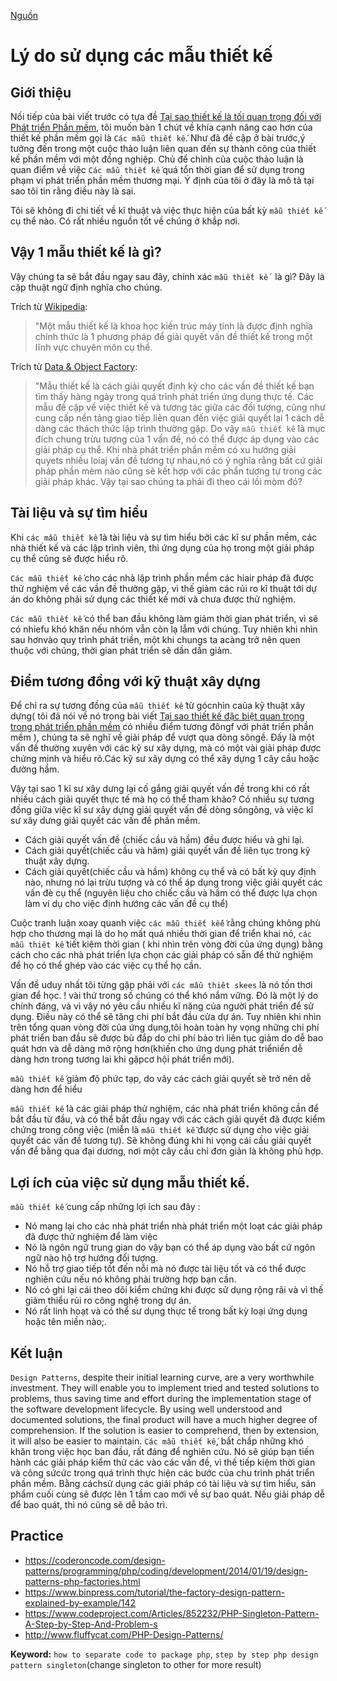 [Nguồn](https://www.codeproject.com/Tips/808058/Reasons-for-using-design-patterns "Permalink to Reasons for using design patterns")

# Lý do sử dụng các mẫu thiết kế

## Giới thiệu

Nối tiếp của bài viết trước có tựa đề [Tại sao thiết kế là tối quan trọng đối với Phát triển Phần mềm][1], tôi muốn bàn 1 chút về khía cạnh nâng cao hơn của thiết kế phần mềm gọi là `Các mẫu thiết kế`. Như đã đề cập ở bài trước,ý tưởng đến trong một cuộc thảo luận liên quan đến sự thành công của thiết kế phần mềm với một đồng nghiệp. Chủ để chỉnh của cuộc thảo luận là quan điểm về việc `Các mẫu thiết kế` quá tổn thời gian để sử dụng trong phạm vi phát triển phần mềm thương mại. Ý định của tôi ở đây là mô tả tại sao tôi tin rằng điều này là sai.


Tôi sẽ không đi chi tiết về kĩ thuật và việc thực hiện của bất kỳ `mẫu thiết kế` cụ thể nào. Có rất nhiều nguồn tốt về chúng ở khắp nơi.


## Vậy 1 mẫu thiết kế là gì?

Vậy chúng ta sẽ bắt đầu ngay sau đây, chính xác `mẫu thiết kế ` là gì? Đây là cặp thuật ngữ định nghĩa cho chúng.

Trích từ [Wikipedia][2]:

> "Một mẫu thiết kế là khoa học kiến trúc máy tính là được định nghĩa chính thức là 1 phương pháp để giải quyết vấn đề thiết kế trong một lĩnh vực chuyên môn cụ thể.

Trích từ [Data & Object Factory][3]:


>"Mẫu thiết kế là cách giải quyết định kỳ cho các vấn đề thiết kế bạn tìm thấy hàng ngày trong quá trình phát triển ứng dụng thực tế. Các mẫu đề cập về việc thiết kế và tương tác giữa các đối tượng, cũng như cung cấp nền tảng giao tiếp liên quan đến việc giải quyết lại 1 cách dễ dàng các thách thức lập trình thường gặp.
Do vậy `mẫu thiết kế` là mục đích chung trừu tượng của 1 vấn đề, nó có thể được áp dụng vào các giải pháp cụ thể. Khi nhà phát triển phần mềm có xu hướng giải quyets nhiều loiaj vấn đề tương tự nhau,nó có ý nghĩa rằng bất cứ giải pháp phần mèm nào cũng sẽ kết hợp với các phẩn tương tự trong các giải pháp khác. Vậy tại sao chúng ta phải đi theo cái lồi mòm đó?

## Tài liệu và sự tìm hiểu

Khi `các mẫu thiết kế` là tài liệu và sự tìm hiểu bởi các kĩ sư phần mềm, các nhà thiết kế và các lập trình viên, thì ứng dụng của họ trong một giải pháp cụ thể cũng sẽ được hiểu rõ.

`Các mẫu thiết kế` cho các nhà lập trình phần mềm các hiair pháp đã được thử nghiệm về các vần đề thường gặp, vì thế giảm các rủi ro kĩ thuật tới dự án do không phải sử dụng các thiết kế mới và chưa được thử nghiệm.

`Các mẫu thiết kế` có thể ban đầu không làm giảm thời gian phát triển, vì sẽ có nhiefu khó khăn nếu nhóm vẫn còn lạ lẫm với chúng. Tuy nhiên khi nhìn sau hơnvào quy trình phát triền, một khi chungs ta acàng trở nên quen thuộc với chúng, thời gian phát triển sẽ dần dần giảm. 

## Điểm tương đồng với kỹ thuật xây dựng

Để chỉ ra sự tương đồng của `mẫu thiết kế` từ gócnhìn caủa kỹ thuật xây dựng( tôi đã nói về nó trong bài viết [Tại sao thiết kế đặc biệt quan trọng trong phát triển phần mềm][1] có nhiều điểm tương đôngf với phát triển phần mềm ), chúng ta sẽ nghĩ về giải pháp để vượt qua dòng sôngề. Đấy là một vấn đề thường xuyên với các kỹ sư xây dựng, mà có một vài giải pháp được chứng minh và hiểu rõ.Các kỹ sư xây dựng có thể xây dựng 1 cây cầu hoặc đường hầm.

Vậy tại sao 1 kĩ sư xây dưng lại cố gắng giải quyết vấn đề trong khi có rất nhiều cách giải quyết thực tế mà họ có thể tham khảo? Có nhiều sự tương đồng giữa việc kĩ sư xây dựng giải quyết vấn đề dòng sôngông, và việc kĩ sư xây dưng  giải quyết các vấn đề phần mềm.

* Cách giải quyết vấn đề (chiếc cầu và hầm) đều được hiểu và ghi lại.
* Cách giải quyết(chiếc cầu và hâm) giải quyết vấn đề liên tục trong kỹ thuật xây dựng.
* Cách giải quyết(chiếc cầu và hầm) không cụ thể và có bất kỳ quy định nào, nhưng nó lại trừu tượng và có thể áp dụng trong việc giải quyết các vấn đè cụ thể (nguyên liệu cho chiếc cầu và hầm có thể được lựa chọn làm ví dụ cho việc định hướng các vấn đề cụ thể)

Cuộc tranh luận xoay quanh việc `các mẫu thiết kếế` rằng chúng không phù hợp cho thương mại  là do họ mất quá nhiều thời gian để triển khai nó, `các mẫu thiêt kế` tiết kiệm thời gian ( khi nhìn trên vòng đời của ứng dụng) bằng cách cho các nhà phát triển lựa chọn các giải pháp có sẵn để thử nghiệm để họ có thể ghép vào các việc cụ thể họ cần.

Vấn đề uduy nhất tôi từng gặp phải với `các mẫu thiêt skees` là nó tốn thơi gian để học. ! vài thứ trong số chúng có thể khó nắm vững. Đó là một lý do chính đáng, và vì vậy nó yêu cầu  nhiều kĩ năng của người phát triển để sử dụng.
 Điều này có thể sẽ tăng chi phí bắt đầu cửa dự án. Tuy nhiên khi nhìn trên tổng quan vòng đời của ứng dụng,tôi hoàn toàn hy vọng những chi phí phát triển ban đầu sẽ được bù đắp do chi phí bảo trì liên tục giảm do dễ bao quát hơn và dễ dàng mở rộng hơn(khiến cho ứng dụng phát triểniển  dễ dàng hơn trong tương lai khi gặpcơ hội phát triển mới).

`mẫu thiết kế` giảm độ phức tạp, do vây các cách giải quyết sẽ trở nên dễ dàng hơn để hiểu

`mẫu thiết kế` là các giải pháp thử nghiệm, các nhà phát triển không cần để bắt đầu từ đầu, và có thể bắt đầu ngay với các cách giải quyết đã được kiểm chứng trong công việc (miễn là `mẫu thiết kễ` được sử dụng cho việc giải quyết các vấn đề tương tự). Sẽ không đúng khi hi vọng cái cầu giải quyết vấn để bằng qua đại dương, nơi một cây cầu chỉ đơn giản là không phù hợp.

## Lợi ích của việc sử dụng mẫu thiết kế.

`mẫu thiết kế` cung cấp những lợi ích sau đây :

* Nó mang lại cho các nhà phát triển nhà phát triển một loạt các giải pháp đã được thử nghiệm để làm việc
* Nó là ngôn ngữ trung gian do vậy bạn có thể áp dụng vào bất cứ ngôn ngữ nào hộ trợ hướng đối tượng.
* Nó hỗ trợ giao tiếp tốt đến nỗi mà nó được tài liệu tốt và có thể được nghiên cứu nếu nó không phải trường hợp bạn cần.
* Nó có ghi lại cái theo dõi kiểm chứng khi được sử dụng rộng rãi và vì thế giảm thiểu rủi ro công nghệ trong dự án.
* Nó rất linh hoạt và có thể sư dụng thực tế trong bất kỳ loại ứng dụng hoặc tên miền nào;.

## Kết luận

`Design Patterns`, despite their initial learning curve, are a very worthwhile investment. They will enable you to implement tried and tested solutions to problems, thus saving time and effort during the implementation stage of the software development lifecycle. By using well understood and documented solutions, the final product will have a much higher degree of comprehension. If the solution is easier to comprehend, then by extension, it will also be easier to maintain.
`Các mẫu thiết kế`, bất chấp những khó khăn trong việc học ban đầu, rất đáng để nghiên cứu. Nó sẽ giúp bạn tiến hành các giải pháp kiểm thử các vào các vấn đề, vì thế tiếp kiệm thời gian và công sứcức trong quá trình thực hiện các bước của chu trình phát triển phần mềm. Bằng cáchsử dụng các giải pháp có tài liệu và sự tìm hiểu, sản phẩm cuối cùng sẽ được lên 1 tầm cao mới về sự bao quát. Nếu giải pháp dễ để bao quát, thì nó cũng sẽ dễ bảo trì.

[1]: http://www.codeproject.com/Tips/806867/Why-Design-is-Critical-to-Software-Development
[2]: http://en.wikipedia.org/wiki/Design_pattern
[3]: http://www.dofactory.com/Patterns/Patterns.aspx

## Practice
- https://coderoncode.com/design-patterns/programming/php/coding/development/2014/01/19/design-patterns-php-factories.html
- https://www.binpress.com/tutorial/the-factory-design-pattern-explained-by-example/142
- https://www.codeproject.com/Articles/852232/PHP-Singleton-Pattern-A-Step-by-Step-And-Problem-s
- http://www.fluffycat.com/PHP-Design-Patterns/

**Keyword:** `how to separate code to package php`, `step by step php design pattern singleton`(change singleton to other for more result)
